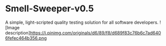 # Smell-Sweeper-v0.5

A simple, light-scripted quality testing solution for all software developers.
![Image description]https://i.pinimg.com/originals/d6/89/f8/d689f83c76b6c7ad6406fefec464b356.png
